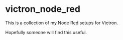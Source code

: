 # victron_node_red

This is a collection of my Node Red setups for Victron.

Hopefully someone will find this useful.
